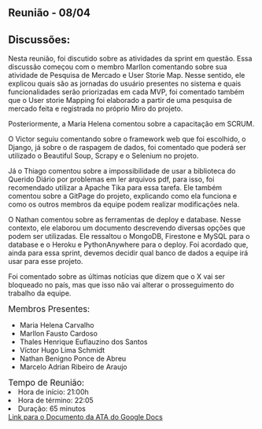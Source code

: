 ## Reunião - 08/04
## Discussões:

Nesta reunião, foi discutido sobre as atividades da sprint em questão. Essa discussão começou com o membro Marllon comentando sobre sua atividade de Pesquisa de Mercado e User Storie Map. Nesse sentido, ele explicou quais são as jornadas do usuário presentes no sistema e quais funcionalidades serão priorizadas em cada MVP, foi comentado também que o User storie Mapping foi elaborado a partir de uma pesquisa de mercado feita e registrada no próprio Miro do projeto.

Posteriormente, a Maria Helena comentou sobre a capacitação em SCRUM.

O Victor seguiu comentando sobre o framework web que foi escolhido, o Django, já sobre o de raspagem de dados, foi comentado que poderá ser utilizado o Beautiful Soup, Scrapy e o Selenium no projeto.

Já o Thiago comentou sobre a impossibilidade de usar a biblioteca do Querido Diário por problemas em ler arquivos pdf, para isso, foi recomendado utilizar a Apache Tika para essa tarefa. Ele também comentou sobre a GitPage do projeto, explicando como ela funciona e como os outros membros da equipe podem realizar modificações nela.

O Nathan comentou sobre as ferramentas de deploy e database. Nesse contexto, ele elaborou um documento descrevendo diversas opções que podem ser utilizadas. Ele ressaltou o MongoDB, Firestone e MySQL para o database e o Heroku e PythonAnywhere para o deploy. Foi acordado que, ainda para essa sprint, devemos decidir qual banco de dados a equipe irá usar para esse projeto.

Foi comentado sobre as últimas notícias que dizem que o X vai ser bloqueado no país, mas que isso não vai alterar o prosseguimento do trabalho da equipe.

<div style="font-size: 17px; width: 200px;"> Membros Presentes:</div>

<div style="font-size: 14px; width: 500px;">
<ul>
<li>Maria Helena Carvalho</li>
<li>Marllon Fausto Cardoso</li>
<li>Thales Henrique Euflauzino dos Santos </li>
<li>Víctor Hugo Lima Schmidt</li>
<li>Nathan Benigno Ponce de Abreu</li>
<li>Marcelo Adrian Ribeiro de Araujo</li>
</ul>
</div>


<div style="font-size: 17px; width 200px;"> Tempo de Reunião: </div>
<div style="font-size: 14px; width: 500px;">
<li>Hora de início: 21:00h</li>
<li>Hora de término: 22:05</li>
<li>Duração: 65 minutos</li>
</div>
<a href="https://docs.google.com/document/d/1A3KhSRzfA4lt9lg9CROKK7Ck1VeQqYRGvbDV0P9YVvc/edit?usp=sharing">Link para o Documento da ATA do Google Docs</a>
